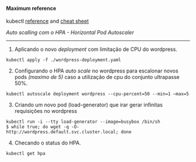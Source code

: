 #### Maximum reference
kubectl [reference](https://kubernetes.io/docs/reference/generated/kubectl/kubectl-commands) and [cheat sheet](https://kubernetes.io/docs/reference/kubectl/cheatsheet/)

*Auto scalling com o HPA - Horizontal Pod Autoscaler*

---

1. Aplicando o novo *deployment* com limitação de CPU do wordpress.
```shell
kubectl apply -f ./wordpress-deployment.yaml
```

2. Configurando o HPA *auto scale* no wordpress para escalonar novos pods *(maximo de 5)* caso a utilização de cpu do conjunto ultrapasse 50%.
```shell
kubectl autoscale deployment wordpress --cpu-percent=50 --min=1 —max=5
```

3. Criando um novo pod (load-generator) que irar gerar infinitas requisições no wordpress
```shell
kubectl run -i --tty load-generator --image=busybox /bin/sh
$ while true; do wget -q -O- http://wordpress.default.svc.cluster.local; done
```

4. Checando o status do HPA.
```shell
kubectl get hpa
```
